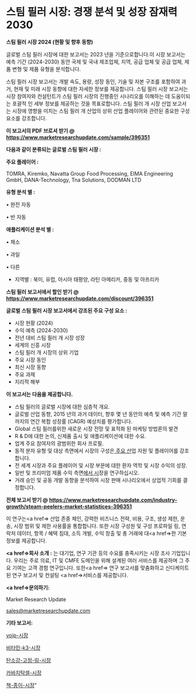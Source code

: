 # 스팀 필러 시장: 경쟁 분석 및 성장 잠재력 2030

<strong>스팀 필러 시장 2024 (현황 및 향후 동향)</strong>

글로벌 스팀 필러 시장에 대한 보고서는 2023 년을 기준으로합니다.이 시장 보고서는 예측 기간 (2024-2030) 동안 국제 및 국내 제조업체, 지역, 공급 업체 및 공급 업체, 제품 변형 및 제품 유형을 분석합니다.

스팀 필러 시장 보고서는 개발 속도, 용량, 성장 동인, 기술 및 자본 구조를 포함하여 과거, 현재 및 미래 시장 동향에 대한 자세한 정보를 제공합니다. 스팀 필러 시장 보고서는 시장 참여자와 컨설턴트가 스팀 필러 시장의 진행중인 시나리오를 이해하는 데 도움이되는 포괄적 인 세부 정보를 제공하는 것을 목표로합니다. 스팀 필러 개 시장 산업 보고서는 시장에 영향을 미치는 스팀 필러 개 산업의 상위 산업 플레이어와 관련된 중요한 구성 요소를 강조합니다.



<strong>이 보고서의 PDF 브로셔 받기 @ <a href=https://www.marketresearchupdate.com/sample/396351>https://www.marketresearchupdate.com/sample/396351</a></strong>



<strong>다음과 같이 분류되는 글로벌 스팀 필러 시장 :</strong>



<strong>주요 플레이어 :</strong>

TOMRA, Kiremko, Navatta Group Food Processing, EIMA Engineering GmbH, DANA-Technology, Tna Solutions, DODMAN LTD



<strong>유형 분석 별 :</strong>

• 완전 자동

• 반 자동



<strong>애플리케이션 분석 별 :</strong>

• 채소

• 과일

• 다른

<ul>
  <li>지역별 : 북미, 유럽, 아시아 태평양, 라틴 아메리카, 중동 및 아프리카</li>
</ul>


<strong>스팀 필러 보고서에서 할인 받기 @ <a href=https://www.marketresearchupdate.com/discount/396351>https://www.marketresearchupdate.com/discount/396351</a></strong>



<strong>글로벌 스팀 필러 시장 보고서에서 강조된 주요 구성 요소 :</strong>
<ul>
  <li>시장 현황 (2024)</li>
  <li>수익 예측 (2024-2030)</li>
  <li>전년 대비 스팀 필러 개 시장 성장</li>
  <li>세계의 신흥 시장</li>
  <li>스팀 필러 개 시장의 상위 기업</li>
  <li>주요 시장 동인</li>
  <li>최신 시장 동향</li>
  <li>주요 과제</li>
  <li>지리적 해부</li>
</ul>


<strong>이 보고서는 다음을 제공합니다.</strong>
<ul>
  <li>스팀 필러의 글로벌 시장에 대한 심층적 개요.</li>
  <li>글로벌 산업 동향, 2015 년의 과거 데이터, 향후 몇 년 동안의 예측 및 예측 기간 말까지의 연간 복합 성장률 (CAGR) 예상치를 평가합니다.</li>
  <li>Global 스팀 필러를위한 새로운 시장 전망 및 표적화 된 마케팅 방법론의 발견</li>
  <li>R &amp; D에 대한 논의, 신제품 출시 및 애플리케이션에 대한 수요.</li>
  <li>업계 주요 참여자의 광범위한 회사 프로필.</li>
  <li>동적 분자 유형 및 대상 측면에서 시장의 구성은<a href=> 주요 산</a>업 자원 및 플레이어를 강조합니다.</li>
  <li>전 세계 시장과 주요 플레이어 및 시장 부문에 대한 환자 역학 및 시장 수익의 성장.</li>
  <li>일반 및 프리미엄 제품 수익 측면<a href=>에서 시</a>장을 연구하십시오.</li>
  <li>거래 승인 및 공동 개발 동향을 분석하여 시장 판매 시나리오에서 상업적 기회를 결정합니다.</li>
</ul>



<strong>전체 보고서 받기 @ <a href=https://www.marketresearchupdate.com/industry-growth/steam-peelers-market-statistices-396351>https://www.marketresearchupdate.com/industry-growth/steam-peelers-market-statistices-396351</a></strong>

이 연구는<a href=> 산업 존중</a> 체인, 강력한 비즈니스 전략, 비용, 구조, 생성 제한, 운송, 시장 범위 및 제한 사용률을 통합합니다. 또한 시장 구성원 및 구성 프로파일 링, 연락처 데이터, 항목 / 혜택 침대, 소득 개발, 수익 창출 및 총 거래에 대<a href=>한 기본 </a>정보를 제공합니다.



<strong><a href=>회사 소</a>개 :</strong>
는 대기업, 연구 기관 등의 수요를 충족시키는 시장 조사 기업입니다. 우리는 주로 의료, IT 및 CMFE 도메인을 위해 설계된 여러 서비스를 제공하며 그 주요 기여는 고객 경험 연구입니다. 또한<a href=> 연구 보</a>고서를 맞춤화하고 신디케이트 된 연구 보고서 및 컨설팅 <a href=>서비스</a>를 제공합니다.



<strong><a href=>문의하기:</a></strong>

Market Research Update

sales@marketresearchupdate.com



<strong>기타 보고서:</strong>

<a href=https://www.linkedin.com/pulse/voip-시장-진입-전략-및-위험-평가2029년-market-matrix-musings-analysis/>voip-시장</a>

<a href=https://www.linkedin.com/pulse/비타민-k3-시장-세분화-연구-및-목표-고객2029년-survey-spotlight-pro-24-analysis-kb3tf/>비타민-k3-시장</a>

<a href=https://www.linkedin.com/pulse/탄소강-고정-링-시장-현재-및-미래-성장-2029-data-dive-diaries-24-analysis-0e7mf/>탄소강-고정-링-시장</a>

<a href=https://www.linkedin.com/pulse/카바지탁셀-시장-규모-및-성장-2023-analytics-avenue-adventures-24-ana-iwtyf/>카바지탁셀-시장</a>

<a href=https://www.linkedin.com/pulse/책-종이-시장-진입-전략-및-위험-평가2030년-analytics-alchemy-360-analysis-0ynpf/>책-종이-시장</a>"
